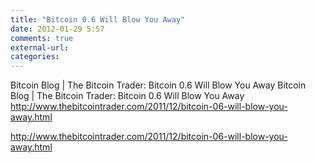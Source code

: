 ```yaml
---
title: "Bitcoin 0.6 Will Blow You Away"
date: 2012-01-29 5:57
comments: true
external-url:
categories:
---
```

Bitcoin Blog | The Bitcoin Trader: Bitcoin 0.6 Will Blow You Away
Bitcoin Blog | The Bitcoin Trader: Bitcoin 0.6 Will Blow You Away  
<http://www.thebitcointrader.com/2011/12/bitcoin-06-will-blow-you-away.html>

<http://www.thebitcointrader.com/2011/12/bitcoin-06-will-blow-you-away.html>
